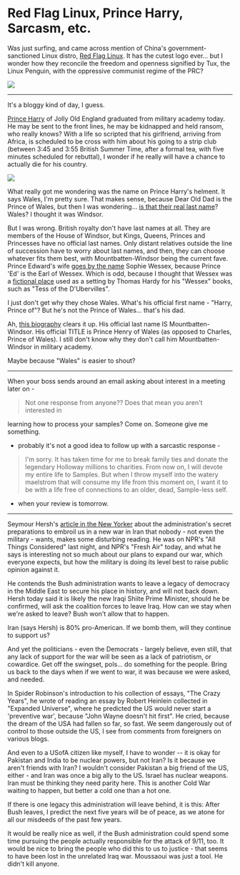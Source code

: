 # Red Flag Linux, Prince Harry, Sarcasm, etc.

Was just surfing, and came across mention of China's government-sanctioned Linux distro, [Red Flag Linux](http://en.wikipedia.org/wiki/Red_Flag_Linux). It has the cutest logo ever... but I wonder how they reconcile the freedom and openness signified by Tux, the Linux Penguin, with the oppressive communist regime of the PRC?

![](http://upload.wikimedia.org/wikipedia/en/b/b8/Red_Flag_Linux_logo.png)

---

It's a bloggy kind of day, I guess.

[Prince Harry](http://www.cnn.com/2006/WORLD/europe/04/12/uk.harry/index.html) of Jolly Old England graduated from military academy today. He may be sent to the front lines, he may be kidnapped and held ransom, who really knows? With a life so scripted that his girlfriend, arriving from Africa, is scheduled to be cross with him about his going to a strip club (between 3:45 and 3:55 British Summer Time, after a formal tea, with five minutes scheduled for rebuttal), I wonder if he really will have a chance to actually die for his country.

![](http://i.a.cnn.net/cnn/2006/WORLD/europe/04/12/uk.harry/story.harry3.ap.jpg)

What really got me wondering was the name on Prince Harry's helment. It says Wales, I'm pretty sure. That makes sense, because Dear Old Dad is the Prince of Wales, but then I was wondering... [is that their real last name](http://experts.about.com/q/Miscellaneous-885/Prince-Charles.htm)? Wales? I thought it was Windsor.

But I was wrong. British royalty don't have last names at all. They are members of the House of Windsor, but Kings, Queens, Princes and Princesses have no official last names. Only distant relatives outside the line of succession have to worry about last names, and then, they can choose whatever fits them best, with Mountbatten-Windsor being the current fave. Prince Edward's wife [goes by the name](http://www.royalty.nu/Europe/England/Windsor/) Sophie Wessex, because Prince 'Ed' is the Earl of Wessex. Which is odd, because I thought that Wessex was a [fictional place](http://www.st-andrews.ac.uk/~bp10/wessex/evolution/letters/windle96.shtml) used as a setting by Thomas Hardy for his "Wessex" books, such as "Tess of the D'Ubervilles".

I just don't get why they chose Wales. What's his official first name - "Harry, Prince of"? But he's not the Prince of Wales... that's his dad.

Ah, [this biography](http://www.answers.com/topic/prince-harry) clears it up. His official last name IS Mountbatten-Windsor. His official TITLE is Prince Henry of Wales (as opposed to Charles, Prince of Wales). I still don't know why they don't call him Mountbatten-Windsor in military academy.

Maybe because "Wales" is easier to shout?

---

When your boss sends around an email asking about interest in a meeting later on -

> Not one response from anyone?? Does that mean you aren't interested in

learning how to process your samples? Come on. Someone give me something.


- probably it's not a good idea to follow up with a sarcastic response -

> I'm sorry. It has taken time for me to break family ties and donate the legendary Holloway millions to charities. From now on, I will devote my entire life to Samples. But when I throw myself into the watery maelstrom that will consume my life from this moment on, I want it to be with a life free of connections to an older, dead, Sample-less self.


- when your review is tomorrow.

----

Seymour Hersh's [article in the New Yorker](http://www.newyorker.com/fact/content/articles/060417fa_fact) about the administration's secret preparations to embroil us in a new war in Iran that nobody - not even the military - wants, makes some disturbing reading. He was on NPR's "All Things Considered" last night, and NPR's "Fresh Air" today, and what he says is interesting not so much about our plans to expand our war, which everyone expects, but how the military is doing its level best to raise public opinion against it.

He contends the Bush administration wants to leave a legacy of democracy in the Middle East to secure his place in history, and will not back down. Hersh today said it is likely the new Iraqi Shiite Prime Minister, should he be confirmed, will ask the coalition forces to leave Iraq. How can we stay when we're asked to leave? Bush won't allow that to happen.

Iran (says Hersh) is 80% pro-American. If we bomb them, will they continue to support us?

And yet the politicians - even the Democrats - largely believe, even still, that any lack of support for the war will be seen as a lack of patriotism, or cowardice. Get off the swingset, pols... do something for the people. Bring us back to the days when if we went to war, it was because we were asked, and needed.

In Spider Robinson's introduction to his collection of essays, "The Crazy Years", he wrote of reading an essay by Robert Heinlein collected in "Expanded Universe", where he predicted the US would never start a 'preventive war', because "John Wayne doesn't hit first". He cried, because the dream of the USA had fallen so far, so fast. We seem dangerously out of control to those outside the US, I see from comments from foreigners on various blogs.

And even to a USofA citizen like myself, I have to wonder -- it is okay for Pakistan and India to be nuclear powers, but not Iran? Is it because we aren't friends with Iran? I wouldn't consider Pakistan a big friend of the US, either - and Iran was once a big ally to the US. Israel has nuclear weapons. Iran must be thinking they need parity here. This is another Cold War waiting to happen, but better a cold one than a hot one.

If there is one legacy this administration will leave behind, it is this: After Bush leaves, I predict the next five years will be of peace, as we atone for all our misdeeds of the past few years.

It would be really nice as well, if the Bush administration could spend some time pursuing the people actually responsible for the attack of 9/11, too. It would be nice to bring the people who did this to us to justice - that seems to have been lost in the unrelated Iraq war. Moussaoui was just a tool. He didn't kill anyone.
